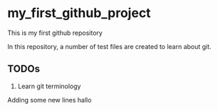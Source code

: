 # my_first_github_project
This is my first github repository

In this repository, a number of test files are created to learn about git.

## TODOs
1. Learn git terminology

Adding some new lines
hallo